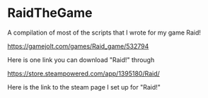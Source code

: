 # RaidTheGame
A compilation of most of the scripts that I wrote for my game Raid!


https://gamejolt.com/games/Raid_game/532794

Here is one link you can download "Raid!" through

https://store.steampowered.com/app/1395180/Raid/

Here is the link to the steam page I set up for "Raid!"
